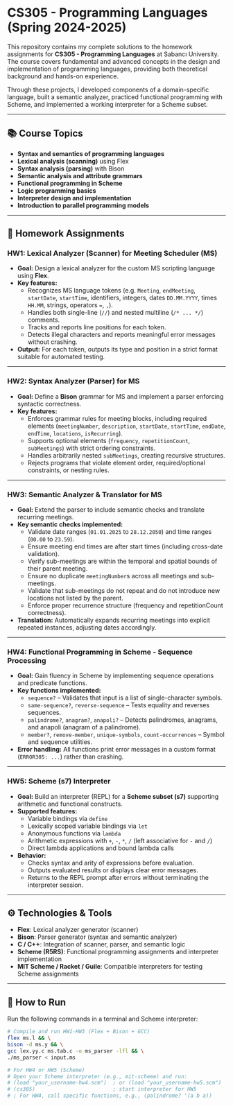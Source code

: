 # CS305 - Programming Languages (Spring 2024-2025)

This repository contains my complete solutions to the homework assignments for **CS305 - Programming Languages** at Sabancı University.  
The course covers fundamental and advanced concepts in the design and implementation of programming languages, providing both theoretical background and hands-on experience.

Through these projects, I developed components of a domain-specific language, built a semantic analyzer, practiced functional programming with Scheme, and implemented a working interpreter for a Scheme subset.

---

## 📚 Course Topics

- **Syntax and semantics of programming languages**
- **Lexical analysis (scanning)** using Flex
- **Syntax analysis (parsing)** with Bison
- **Semantic analysis and attribute grammars**
- **Functional programming in Scheme**
- **Logic programming basics**
- **Interpreter design and implementation**
- **Introduction to parallel programming models**

---

## 📝 Homework Assignments

### HW1: Lexical Analyzer (Scanner) for Meeting Scheduler (MS)

- **Goal:** Design a lexical analyzer for the custom MS scripting language using **Flex**.
- **Key features:**
  - Recognizes MS language tokens (e.g. `Meeting`, `endMeeting`, `startDate`, `startTime`, identifiers, integers, dates `DD.MM.YYYY`, times `HH.MM`, strings, operators `=`, `,`).
  - Handles both single-line (`//`) and nested multiline (`/* ... */`) comments.
  - Tracks and reports line positions for each token.
  - Detects illegal characters and reports meaningful error messages without crashing.
- **Output:** For each token, outputs its type and position in a strict format suitable for automated testing.

---

### HW2: Syntax Analyzer (Parser) for MS

- **Goal:** Define a **Bison** grammar for MS and implement a parser enforcing syntactic correctness.
- **Key features:**
  - Enforces grammar rules for meeting blocks, including required elements (`meetingNumber`, `description`, `startDate`, `startTime`, `endDate`, `endTime`, `locations`, `isRecurring`).
  - Supports optional elements (`frequency`, `repetitionCount`, `subMeetings`) with strict ordering constraints.
  - Handles arbitrarily nested `subMeetings`, creating recursive structures.
  - Rejects programs that violate element order, required/optional constraints, or nesting rules.

---

### HW3: Semantic Analyzer & Translator for MS

- **Goal:** Extend the parser to include semantic checks and translate recurring meetings.
- **Key semantic checks implemented:**
  - Validate date ranges (`01.01.2025` to `28.12.2050`) and time ranges (`00.00` to `23.59`).
  - Ensure meeting end times are after start times (including cross-date validation).
  - Verify sub-meetings are within the temporal and spatial bounds of their parent meeting.
  - Ensure no duplicate `meetingNumber`s across all meetings and sub-meetings.
  - Validate that sub-meetings do not repeat and do not introduce new locations not listed by the parent.
  - Enforce proper recurrence structure (frequency and repetitionCount correctness).
- **Translation:** Automatically expands recurring meetings into explicit repeated instances, adjusting dates accordingly.

---

### HW4: Functional Programming in Scheme - Sequence Processing

- **Goal:** Gain fluency in Scheme by implementing sequence operations and predicate functions.
- **Key functions implemented:**
  - `sequence?` – Validates that input is a list of single-character symbols.
  - `same-sequence?`, `reverse-sequence` – Tests equality and reverses sequences.
  - `palindrome?`, `anagram?`, `anapoli?` – Detects palindromes, anagrams, and anapoli (anagram of a palindrome).
  - `member?`, `remove-member`, `unique-symbols`, `count-occurrences` – Symbol and sequence utilities.
- **Error handling:** All functions print error messages in a custom format (`ERROR305: ...`) rather than crashing.

---

### HW5: Scheme (s7) Interpreter

- **Goal:** Build an interpreter (REPL) for a **Scheme subset (s7)** supporting arithmetic and functional constructs.
- **Supported features:**
  - Variable bindings via `define`
  - Lexically scoped variable bindings via `let`
  - Anonymous functions via `lambda`
  - Arithmetic expressions with `+`, `-`, `*`, `/` (left associative for `-` and `/`)
  - Direct lambda applications and bound lambda calls
- **Behavior:**
  - Checks syntax and arity of expressions before evaluation.
  - Outputs evaluated results or displays clear error messages.
  - Returns to the REPL prompt after errors without terminating the interpreter session.

---

## ⚙️ Technologies & Tools

- **Flex**: Lexical analyzer generator (scanner)
- **Bison**: Parser generator (syntax and semantic analyzer)
- **C / C++**: Integration of scanner, parser, and semantic logic
- **Scheme (R5RS)**: Functional programming assignments and interpreter implementation
- **MIT Scheme / Racket / Guile**: Compatible interpreters for testing Scheme assignments

---

## 🚀 How to Run

Run the following commands in a terminal and Scheme interpreter:

```bash
# Compile and run HW1-HW3 (Flex + Bison + GCC)
flex ms.l && \
bison -d ms.y && \
gcc lex.yy.c ms.tab.c -o ms_parser -lfl && \
./ms_parser < input.ms

# For HW4 or HW5 (Scheme)
# Open your Scheme interpreter (e.g., mit-scheme) and run:
# (load "your_username-hw4.scm")  ; or (load "your_username-hw5.scm")
# (cs305)                         ; start interpreter for HW5
# ; For HW4, call specific functions, e.g., (palindrome? '(a b a))

